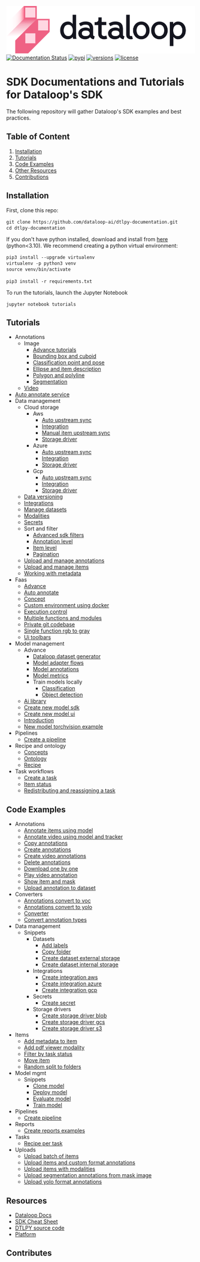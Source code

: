 ![LOGO](assets/site/logo.svg)
[![Documentation Status](https://readthedocs.org/projects/dtlpy/badge/?version=latest)](https://sdk-docs.dataloop.ai/en/latest/?badge=latest)
[![pypi](https://img.shields.io/pypi/v/dtlpy.svg)](https://pypi.org/project/dtlpy/)
[![versions](https://img.shields.io/pypi/pyversions/dtlpy.svg)](https://github.com/dataloop-ai/dtlpy)
[![license](https://img.shields.io/github/license/dataloop-ai/dtlpy-documentation.svg)](https://github.com/dataloop-ai/dtlpy-documentation/blob/master/LICENSE)

# SDK Documentations and Tutorials for Dataloop's SDK

The following repository will gather Dataloop's SDK examples and best practices.

## Table of Content

1. [Installation](#installation)
1. [Tutorials](#tutorials)
1. [Code Examples](#code-examples)
1. [Other Resources](#resources)
1. [Contributions](#contributes)

## Installation

First, clone this repo:

```
git clone https://github.com/dataloop-ai/dtlpy-documentation.git
cd dtlpy-documentation
```

If you don't have python installed, download and install from [here](https://www.python.org/downloads/) (python<3.10).
We recommend creating a python virtual environment:

```
pip3 install --upgrade virtualenv
virtualenv -p python3 venv
source venv/bin/activate

pip3 install -r requirements.txt
```

To run the tutorials, launch the Jupyter Notebook

```
jupyter notebook tutorials
```

## Tutorials

* Annotations
  * Image
    *  [Advance tutorials](tutorials/annotations/image/advance_tutorials/chapter.ipynb)
    *  [Bounding box and cuboid](tutorials/annotations/image/bounding_box_and_cuboid/chapter.ipynb)
    *  [Classification point and pose](tutorials/annotations/image/classification_point_and_pose/chapter.ipynb)
    *  [Ellipse and item description](tutorials/annotations/image/ellipse_and_item_description/chapter.ipynb)
    *  [Polygon and polyline](tutorials/annotations/image/polygon_and_polyline/chapter.ipynb)
    *  [Segmentation](tutorials/annotations/image/segmentation/chapter.ipynb)
  *  [Video](tutorials/annotations/video/chapter.ipynb)
*  [Auto annotate service](tutorials/auto_annotate_service/chapter.ipynb)
* Data management
  * Cloud storage
    * Aws
      *  [Auto upstream sync](tutorials/data_management/cloud_storage/aws/auto_upstream_sync/chapter.ipynb)
      *  [Integration](tutorials/data_management/cloud_storage/aws/integration/chapter.ipynb)
      *  [Manual item upstream sync](tutorials/data_management/cloud_storage/aws/manual_item_upstream_sync/chapter.ipynb)
      *  [Storage driver](tutorials/data_management/cloud_storage/aws/storage_driver/chapter.ipynb)
    * Azure
      *  [Auto upstream sync](tutorials/data_management/cloud_storage/azure/auto_upstream_sync/chapter.ipynb)
      *  [Integration](tutorials/data_management/cloud_storage/azure/integration/chapter.ipynb)
      *  [Storage driver](tutorials/data_management/cloud_storage/azure/storage_driver/chapter.ipynb)
    * Gcp
      *  [Auto upstream sync](tutorials/data_management/cloud_storage/gcp/auto_upstream_sync/chapter.ipynb)
      *  [Integration](tutorials/data_management/cloud_storage/gcp/integration/chapter.ipynb)
      *  [Storage driver](tutorials/data_management/cloud_storage/gcp/storage_driver/chapter.ipynb)
  *  [Data versioning](tutorials/data_management/data_versioning/chapter.ipynb)
  *  [Integrations](tutorials/data_management/integrations/chapter.ipynb)
  *  [Manage datasets](tutorials/data_management/manage_datasets/chapter.ipynb)
  *  [Modalities](tutorials/data_management/modalities/chapter.ipynb)
  *  [Secrets](tutorials/data_management/secrets/chapter.ipynb)
  * Sort and filter
    *  [Advanced sdk filters](tutorials/data_management/sort_and_filter/advanced_sdk_filters/chapter.ipynb)
    *  [Annotation level](tutorials/data_management/sort_and_filter/annotation_level/chapter.ipynb)
    *  [Item level](tutorials/data_management/sort_and_filter/item_level/chapter.ipynb)
    *  [Pagination](tutorials/data_management/sort_and_filter/pagination/chapter.ipynb)
  *  [Upload and manage annotations](tutorials/data_management/upload_and_manage_annotations/chapter.ipynb)
  *  [Upload and manage items](tutorials/data_management/upload_and_manage_items/chapter.ipynb)
  *  [Working with metadata](tutorials/data_management/working_with_metadata/chapter.ipynb)
* Faas
  *  [Advance](tutorials/faas/advance/chapter.ipynb)
  *  [Auto annotate](tutorials/faas/auto_annotate/chapter.ipynb)
  *  [Concept](tutorials/faas/concept/chapter.ipynb)
  *  [Custom environment using docker](tutorials/faas/custom_environment_using_docker/chapter.ipynb)
  *  [Execution control](tutorials/faas/execution_control/chapter.ipynb)
  *  [Multiple functions and modules](tutorials/faas/multiple_functions_and_modules/chapter.ipynb)
  *  [Private git codebase](tutorials/faas/private_git_codebase/chapter.ipynb)
  *  [Single function rgb to gray](tutorials/faas/single_function_rgb_to_gray/chapter.ipynb)
  *  [Ui toolbars](tutorials/faas/ui_toolbars/chapter.ipynb)
* Model management
  * Advance
    *  [Dataloop dataset generator](tutorials/model_management/advance/dataloop_dataset_generator/chapter.ipynb)
    *  [Model adapter flows](tutorials/model_management/advance/model_adapter_flows/chapter.ipynb)
    *  [Model annotations](tutorials/model_management/advance/model_annotations/chapter.ipynb)
    *  [Model metrics](tutorials/model_management/advance/model_metrics/chapter.ipynb)
    * Train models locally
      *  [Classification](tutorials/model_management/advance/train_models_locally/classification/chapter.ipynb)
      *  [Object detection](tutorials/model_management/advance/train_models_locally/object_detection/chapter.ipynb)
  *  [Ai library](tutorials/model_management/ai_library/chapter.ipynb)
  *  [Create new model sdk](tutorials/model_management/create_new_model_sdk/chapter.ipynb)
  *  [Create new model ui](tutorials/model_management/create_new_model_ui/chapter.ipynb)
  *  [Introduction](tutorials/model_management/introduction/chapter.ipynb)
  *  [New model torchvision example](tutorials/model_management/new_model_torchvision_example/chapter.ipynb)
* Pipelines
  *  [Create a pipeline](tutorials/pipelines/create_a_pipeline/chapter.ipynb)
* Recipe and ontology
  *  [Concepts](tutorials/recipe_and_ontology/concepts/chapter.ipynb)
  *  [Ontology](tutorials/recipe_and_ontology/ontology/chapter.ipynb)
  *  [Recipe](tutorials/recipe_and_ontology/recipe/chapter.ipynb)
* Task workflows
  *  [Create a task](tutorials/task_workflows/create_a_task/chapter.ipynb)
  *  [Item status](tutorials/task_workflows/item_status/chapter.ipynb)
  *  [Redistributing and reassigning a task](tutorials/task_workflows/redistributing_and_reassigning_a_task/chapter.ipynb)

## Code Examples

* Annotations
  *  [Annotate items using model](examples/annotations/annotate_items_using_model.py)
  *  [Annotate video using model and tracker](examples/annotations/annotate_video_using_model_and_tracker.py)
  *  [Copy annotations](examples/annotations/copy_annotations.py)
  *  [Create annotations](examples/annotations/create_annotations.py)
  *  [Create video annotations](examples/annotations/create_video_annotations.py)
  *  [Delete annotations](examples/annotations/delete_annotations.py)
  *  [Download one by one](examples/annotations/download_one_by_one.py)
  *  [Play video annotation](examples/annotations/play_video_annotation.py)
  *  [Show item and mask](examples/annotations/show_item_and_mask.py)
  *  [Upload annotation to dataset](examples/annotations/upload_annotation_to_dataset.py)
* Converters
  *  [Annotations convert to voc](examples/converters/annotations_convert_to_voc.py)
  *  [Annotations convert to yolo](examples/converters/annotations_convert_to_yolo.py)
  *  [Converter](examples/converters/converter.py)
  *  [Convert annotation types](examples/converters/convert_annotation_types.py)
* Data management
  * Snippets
    * Datasets
      *  [Add labels](examples/data_management/snippets/datasets/add_labels.py)
      *  [Copy folder](examples/data_management/snippets/datasets/copy_folder.py)
      *  [Create dataset external storage](examples/data_management/snippets/datasets/create_dataset_external_storage.py)
      *  [Create dataset internal storage](examples/data_management/snippets/datasets/create_dataset_internal_storage.py)
    * Integrations
      *  [Create integration aws](examples/data_management/snippets/integrations/create_integration_aws.py)
      *  [Create integration azure](examples/data_management/snippets/integrations/create_integration_azure.py)
      *  [Create integration gcp](examples/data_management/snippets/integrations/create_integration_gcp.py)
    * Secrets
      *  [Create secret](examples/data_management/snippets/secrets/create_secret.py)
    * Storage drivers
      *  [Create storage driver blob](examples/data_management/snippets/storage_drivers/create_storage_driver_blob.py)
      *  [Create storage driver gcs](examples/data_management/snippets/storage_drivers/create_storage_driver_gcs.py)
      *  [Create storage driver s3](examples/data_management/snippets/storage_drivers/create_storage_driver_s3.py)
* Items
  *  [Add metadata to item](examples/items/add_metadata_to_item.py)
  *  [Add pdf viewer modality](examples/items/add_pdf_viewer_modality.py)
  *  [Filter by task status](examples/items/filter_by_task_status.py)
  *  [Move item](examples/items/move_item.py)
  *  [Random split to folders](examples/items/random_split_to_folders.py)
* Model mgmt
  * Snippets
    *  [Clone model](examples/model_mgmt/snippets/clone_model.py)
    *  [Deploy model](examples/model_mgmt/snippets/deploy_model.py)
    *  [Evaluate model](examples/model_mgmt/snippets/evaluate_model.py)
    *  [Train model](examples/model_mgmt/snippets/train_model.py)
* Pipelines
  *  [Create pipeline](examples/pipelines/create_pipeline.py)
* Reports
  *  [Create reports examples](examples/reports/create_reports_examples.py)
* Tasks
  *  [Recipe per task](examples/tasks/recipe_per_task.py)
* Uploads
  *  [Upload batch of items](examples/uploads/upload_batch_of_items.py)
  *  [Upload items and custom format annotations](examples/uploads/upload_items_and_custom_format_annotations.py)
  *  [Upload items with modalities](examples/uploads/upload_items_with_modalities.py)
  *  [Upload segmentation annotations from mask image](examples/uploads/upload_segmentation_annotations_from_mask_image.py)
  *  [Upload yolo format annotations](examples/uploads/upload_yolo_format_annotations.py)

## Resources

* [Dataloop Docs](https://dataloop.ai/docs)
* [SDK Cheat Sheet](https://dataloop.ai/docs/sdk-cheatsheet?highlight=cheat)
* [DTLPY source code](https://github.com/dataloop-ai/dtlpy)
* [Platform](https://console.dataloop.ai/)

## Contributes
